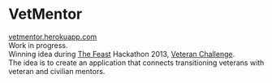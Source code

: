 VetMentor
=========
[vetmentor.herokuapp.com](http://vetmentor.herokuapp.com) <br/>
Work in progress. <br/>
Winning idea during [The Feast](http://feastongood.com) Hackathon 2013, 
[Veteran Challenge](https://blogs.bing.com/search/2013/11/11/hacking-to-honor-veterans/). <br/>
The idea is to create an application that connects transitioning veterans with veteran and civilian mentors. <br/>
